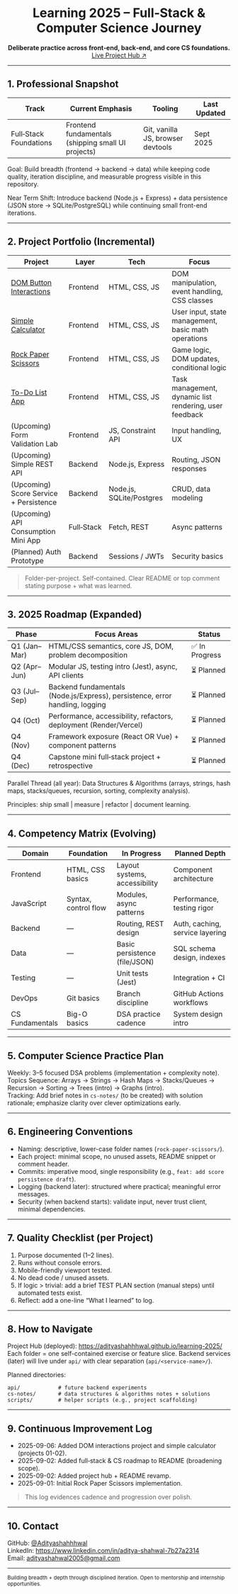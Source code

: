 <div align="center">

# Learning 2025 – Full‑Stack & Computer Science Journey

<strong>Deliberate practice across front‑end, back‑end, and core CS foundations.</strong><br/>
<a href="https://adityashahhhwal.github.io/learning-2025/">Live Project Hub ↗</a>

</div>

---

## 1. Professional Snapshot

| Track | Current Emphasis | Tooling | Last Updated |
|-------|------------------|---------|--------------|
| Full‑Stack Foundations | Frontend fundamentals (shipping small UI projects) | Git, vanilla JS, browser devtools | Sept 2025 |

Goal: Build breadth (frontend → backend → data) while keeping code quality, iteration discipline, and measurable progress visible in this repository.

Near Term Shift: Introduce backend (Node.js + Express) + data persistence (JSON store → SQLite/PostgreSQL) while continuing small front-end iterations.

---

## 2. Project Portfolio (Incremental)

| Project | Layer | Tech | Focus |
|---------|-------|------|-------|
| [DOM Button Interactions](https://adityashahhhwal.github.io/learning-2025/01-dom/) | Frontend | HTML, CSS, JS | DOM manipulation, event handling, CSS classes |
| [Simple Calculator](https://adityashahhhwal.github.io/learning-2025/02-calculator/) | Frontend | HTML, CSS, JS | User input, state management, basic math operations |
| [Rock Paper Scissors](https://adityashahhhwal.github.io/learning-2025/03-rock-paper-scissors/) | Frontend | HTML, CSS, JS | Game logic, DOM updates, conditional logic |
| [To-Do List App](https://adityashahhhwal.github.io/learning-2025/04-todo-list/) | Frontend | HTML, CSS, JS | Task management, dynamic list rendering, user feedback |
| (Upcoming) Form Validation Lab | Frontend | JS, Constraint API | Input handling, UX |
| (Upcoming) Simple REST API | Backend | Node.js, Express | Routing, JSON responses |
| (Upcoming) Score Service + Persistence | Backend | Node.js, SQLite/Postgres | CRUD, data modeling |
| (Upcoming) API Consumption Mini App | Full‑Stack | Fetch, REST | Async patterns |
| (Planned) Auth Prototype | Backend | Sessions / JWTs | Security basics |

> Folder-per-project. Self‑contained. Clear README or top comment stating purpose + what was learned.

---

## 3. 2025 Roadmap (Expanded)

| Phase | Focus Areas | Status |
|-------|-------------|--------|
| Q1 (Jan–Mar) | HTML/CSS semantics, core JS, DOM, problem decomposition | ✅ In Progress |
| Q2 (Apr–Jun) | Modular JS, testing intro (Jest), async, API clients | ⏳ Planned |
| Q3 (Jul–Sep) | Backend fundamentals (Node.js/Express), persistence, error handling, logging | ⏳ Planned |
| Q4 (Oct) | Performance, accessibility, refactors, deployment (Render/Vercel) | ⏳ Planned |
| Q4 (Nov) | Framework exposure (React OR Vue) + component patterns | ⏳ Planned |
| Q4 (Dec) | Capstone mini full‑stack project + retrospective | ⏳ Planned |

Parallel Thread (all year): Data Structures & Algorithms (arrays, strings, hash maps, stacks/queues, recursion, sorting, complexity analysis).

Principles: ship small | measure | refactor | document learning.

---

## 4. Competency Matrix (Evolving)

| Domain | Foundation | In Progress | Planned Depth |
|--------|-----------|-------------|---------------|
| Frontend | HTML, CSS basics | Layout systems, accessibility | Component architecture |
| JavaScript | Syntax, control flow | Modules, async patterns | Performance, testing rigor |
| Backend | — | Routing, REST design | Auth, caching, service layering |
| Data | — | Basic persistence (file/JSON) | SQL schema design, indexes |
| Testing | — | Unit tests (Jest) | Integration + CI |
| DevOps | Git basics | Branch discipline | GitHub Actions workflows |
| CS Fundamentals | Big-O basics | DSA practice cadence | System design intro |

---

## 5. Computer Science Practice Plan

Weekly: 3–5 focused DSA problems (implementation + complexity note).  
Topics Sequence: Arrays → Strings → Hash Maps → Stacks/Queues → Recursion → Sorting → Trees (intro) → Graphs (intro).  
Tracking: Add brief notes in `cs-notes/` (to be created) with solution rationale; emphasize clarity over clever optimizations early.

---

## 6. Engineering Conventions

- Naming: descriptive, lower-case folder names (`rock-paper-scissors/`).  
- Each project: minimal scope, no unused assets, README snippet or comment header.  
- Commits: imperative mood, single responsibility (e.g., `feat: add score persistence draft`).  
- Logging (backend later): structured where practical; meaningful error messages.  
- Security (when backend starts): validate input, never trust client, minimal dependencies.

---

## 7. Quality Checklist (per Project)

1. Purpose documented (1–2 lines).  
2. Runs without console errors.  
3. Mobile-friendly viewport tested.  
4. No dead code / unused assets.  
5. If logic > trivial: add a brief TEST PLAN section (manual steps) until automated tests exist.  
6. Reflect: add a one-line “What I learned” to log.

---

## 8. How to Navigate

Project Hub (deployed): https://adityashahhhwal.github.io/learning-2025/  
Each folder = one self-contained exercise or feature slice. Backend services (later) will live under `api/` with clear separation (`api/<service-name>/`).

Planned directories:
```
api/            # future backend experiments
cs-notes/       # data structures & algorithms notes + solutions
scripts/        # helper scripts (e.g., project scaffolding)
```

---

## 9. Continuous Improvement Log

- 2025-09-06: Added DOM interactions project and simple calculator (projects 01-02).  
- 2025-09-02: Added full‑stack & CS roadmap to README (broadening scope).  
- 2025-09-02: Added project hub + README revamp.  
- 2025-09-01: Initial Rock Paper Scissors implementation.

> This log evidences cadence and progression over polish.

---

## 10. Contact

GitHub: [@Adityashahhhwal](https://github.com/Adityashahhhwal)  
LinkedIn: https://www.linkedin.com/in/aditya-shahwal-7b27a2314  
Email: adityashahwal2005@gmail.com

---

<sub>Building breadth + depth through disciplined iteration. Open to mentorship and internship opportunities.</sub>
